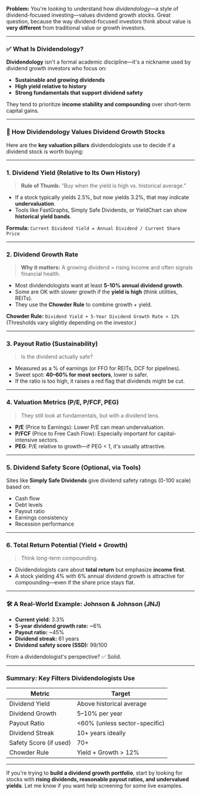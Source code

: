 **Problem:** You're looking to understand how *dividendology*—a style of dividend-focused investing—values dividend growth stocks. Great question, because the way dividend-focused investors think about value is **very different** from traditional value or growth investors.

---

### ✅ What Is Dividendology?

**Dividendology** isn't a formal academic discipline—it's a nickname used by dividend growth investors who focus on:

* **Sustainable and growing dividends**
* **High yield relative to history**
* **Strong fundamentals that support dividend safety**

They tend to prioritize **income stability and compounding** over short-term capital gains.

---

### 🧠 How Dividendology Values Dividend Growth Stocks

Here are the **key valuation pillars** dividendologists use to decide if a dividend stock is worth buying:

---

### 1. **Dividend Yield (Relative to Its Own History)**

> **Rule of Thumb:** "Buy when the yield is high vs. historical average."

* If a stock typically yields 2.5%, but now yields 3.2%, that may indicate **undervaluation**.
* Tools like FastGraphs, Simply Safe Dividends, or YieldChart can show **historical yield bands**.

**Formula:**
`Current Dividend Yield = Annual Dividend / Current Share Price`

---

### 2. **Dividend Growth Rate**

> **Why it matters:** A growing dividend = rising income and often signals financial health.

* Most dividendologists want at least **5-10% annual dividend growth**.
* Some are OK with slower growth if the **yield is high** (think utilities, REITs).
* They use the **Chowder Rule** to combine growth + yield.

**Chowder Rule:**
`Dividend Yield + 5-Year Dividend Growth Rate > 12%`
(Thresholds vary slightly depending on the investor.)

---

### 3. **Payout Ratio (Sustainability)**

> Is the dividend actually safe?

* Measured as a % of earnings (or FFO for REITs, DCF for pipelines).
* Sweet spot: **40–60% for most sectors**, lower is safer.
* If the ratio is too high, it raises a red flag that dividends might be cut.

---

### 4. **Valuation Metrics (P/E, P/FCF, PEG)**

> They still look at fundamentals, but with a dividend lens.

* **P/E** (Price to Earnings): Lower P/E can mean undervaluation.
* **P/FCF** (Price to Free Cash Flow): Especially important for capital-intensive sectors.
* **PEG**: P/E relative to growth—if PEG < 1, it's usually attractive.

---

### 5. **Dividend Safety Score (Optional, via Tools)**

Sites like **Simply Safe Dividends** give dividend safety ratings (0-100 scale) based on:

* Cash flow
* Debt levels
* Payout ratio
* Earnings consistency
* Recession performance

---

### 6. **Total Return Potential (Yield + Growth)**

> Think long-term compounding.

* Dividendologists care about **total return** but emphasize **income first**.
* A stock yielding 4% with 6% annual dividend growth is attractive for compounding—even if the share price stays flat.

---

### 🛠️ A Real-World Example: Johnson & Johnson (JNJ)

* **Current yield:** 3.3%
* **5-year dividend growth rate:** \~6%
* **Payout ratio:** \~45%
* **Dividend streak:** 61 years
* **Dividend safety score (SSD):** 99/100

From a dividendologist's perspective? ✅ Solid.

---

### Summary: Key Filters Dividendologists Use

| Metric                 | Target                        |
| ---------------------- | ----------------------------- |
| Dividend Yield         | Above historical average      |
| Dividend Growth        | 5–10% per year                |
| Payout Ratio           | <60% (unless sector-specific) |
| Dividend Streak        | 10+ years ideally             |
| Safety Score (if used) | 70+                           |
| Chowder Rule           | Yield + Growth > 12%          |

---

If you're trying to **build a dividend growth portfolio**, start by looking for stocks with **rising dividends, reasonable payout ratios, and undervalued yields**. Let me know if you want help screening for some live examples.
